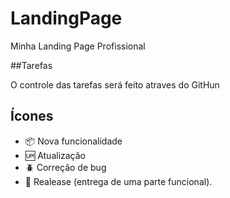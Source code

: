 # LandingPage

Minha Landing Page Profissional

##Tarefas

O controle das tarefas será feito atraves do GitHun

## Ícones

- :package: Nova funcionalidade
- :up: Atualização
- :beetle: Correção de bug
- :checkered_flag: Realease (entrega de uma parte funcional).
